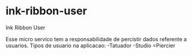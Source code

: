 # ink-ribbon-user
Ink Ribbon User

Esse micro servico tem a responsabilidade de percistir dados referente a usuarios.
Tipos de usuario na aplicacao:
-Tatuador
-Studio
=Piercier

